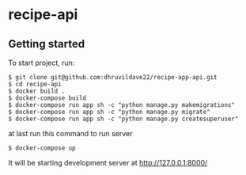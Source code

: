 # recipe-api


## Getting started

To start project, run:

```
$ git clone git@github.com:dhruvildave22/recipe-app-api.git
$ cd recipe-api
$ docker build .
$ docker-compose build
$ docker-compose run app sh -c "python manage.py makemigrations"
$ docker-compose run app sh -c "python manage.py migrate"
$ docker-compose run app sh -c "python manage.py createsuperuser"
```

at last run this command to run server
```
$ docker-compose up
```

It will be starting development server at http://127.0.0.1:8000/
